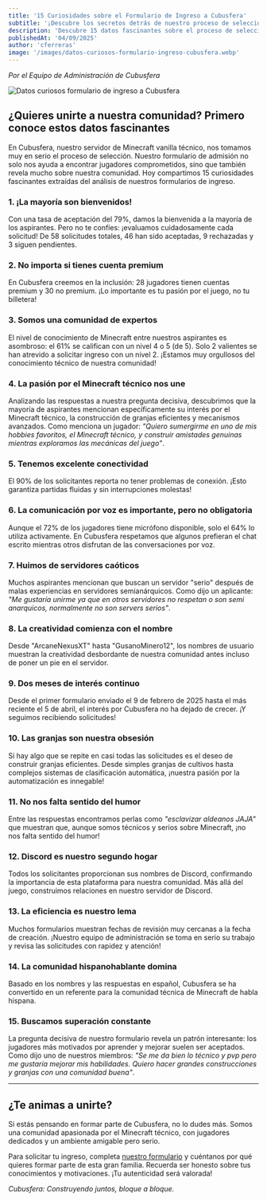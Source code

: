 ```yaml
---
title: '15 Curiosidades sobre el Formulario de Ingreso a Cubusfera'
subtitle: '¡Descubre los secretos detrás de nuestro proceso de selección!'
description: 'Descubre 15 datos fascinantes sobre el proceso de selección de Cubusfera, el servidor de Minecraft técnico. Estadísticas, curiosidades y secretos de nuestra comunidad.'
publishedAt: '04/09/2025'
author: 'cferreras'
image: '/images/datos-curiosos-formulario-ingreso-cubusfera.webp'
---
```


*Por el Equipo de Administración de Cubusfera*

![Datos curiosos formulario de ingreso a Cubusfera](/images/datos-curiosos-formulario-ingreso-cubusfera.webp)

## ¿Quieres unirte a nuestra comunidad? Primero conoce estos datos fascinantes

En Cubusfera, nuestro servidor de Minecraft vanilla técnico, nos tomamos muy en serio el proceso de selección. Nuestro formulario de admisión no solo nos ayuda a encontrar jugadores comprometidos, sino que también revela mucho sobre nuestra comunidad. Hoy compartimos 15 curiosidades fascinantes extraídas del análisis de nuestros formularios de ingreso.

### 1. ¡La mayoría son bienvenidos!

Con una tasa de aceptación del 79%, damos la bienvenida a la mayoría de los aspirantes. Pero no te confíes: ¡evaluamos cuidadosamente cada solicitud! De 58 solicitudes totales, 46 han sido aceptadas, 9 rechazadas y 3 siguen pendientes.

### 2. No importa si tienes cuenta premium

En Cubusfera creemos en la inclusión: 28 jugadores tienen cuentas premium y 30 no premium. ¡Lo importante es tu pasión por el juego, no tu billetera!

### 3. Somos una comunidad de expertos

El nivel de conocimiento de Minecraft entre nuestros aspirantes es asombroso: el 61% se califican con un nivel 4 o 5 (de 5). Solo 2 valientes se han atrevido a solicitar ingreso con un nivel 2. ¡Estamos muy orgullosos del conocimiento técnico de nuestra comunidad!

### 4. La pasión por el Minecraft técnico nos une

Analizando las respuestas a nuestra pregunta decisiva, descubrimos que la mayoría de aspirantes mencionan específicamente su interés por el Minecraft técnico, la construcción de granjas eficientes y mecanismos avanzados. Como menciona un jugador: *"Quiero sumergirme en uno de mis hobbies favoritos, el Minecraft técnico, y construir amistades genuinas mientras exploramos las mecánicas del juego"*.

### 5. Tenemos excelente conectividad

El 90% de los solicitantes reporta no tener problemas de conexión. ¡Esto garantiza partidas fluidas y sin interrupciones molestas!

### 6. La comunicación por voz es importante, pero no obligatoria

Aunque el 72% de los jugadores tiene micrófono disponible, solo el 64% lo utiliza activamente. En Cubusfera respetamos que algunos prefieran el chat escrito mientras otros disfrutan de las conversaciones por voz.

### 7. Huimos de servidores caóticos

Muchos aspirantes mencionan que buscan un servidor "serio" después de malas experiencias en servidores semianárquicos. Como dijo un aplicante: *"Me gustaría unirme ya que en otros servidores no respetan o son semi anarquicos, normalmente no son servers serios"*.

### 8. La creatividad comienza con el nombre

Desde "ArcaneNexusXT" hasta "GusanoMinero12", los nombres de usuario muestran la creatividad desbordante de nuestra comunidad antes incluso de poner un pie en el servidor.

### 9. Dos meses de interés continuo

Desde el primer formulario enviado el 9 de febrero de 2025 hasta el más reciente el 5 de abril, el interés por Cubusfera no ha dejado de crecer. ¡Y seguimos recibiendo solicitudes!

### 10. Las granjas son nuestra obsesión

Si hay algo que se repite en casi todas las solicitudes es el deseo de construir granjas eficientes. Desde simples granjas de cultivos hasta complejos sistemas de clasificación automática, ¡nuestra pasión por la automatización es innegable!

### 11. No nos falta sentido del humor

Entre las respuestas encontramos perlas como *"esclavizar aldeanos JAJA"* que muestran que, aunque somos técnicos y serios sobre Minecraft, ¡no nos falta sentido del humor!

### 12. Discord es nuestro segundo hogar

Todos los solicitantes proporcionan sus nombres de Discord, confirmando la importancia de esta plataforma para nuestra comunidad. Más allá del juego, construimos relaciones en nuestro servidor de Discord.

### 13. La eficiencia es nuestro lema

Muchos formularios muestran fechas de revisión muy cercanas a la fecha de creación. ¡Nuestro equipo de administración se toma en serio su trabajo y revisa las solicitudes con rapidez y atención!

### 14. La comunidad hispanohablante domina

Basado en los nombres y las respuestas en español, Cubusfera se ha convertido en un referente para la comunidad técnica de Minecraft de habla hispana.

### 15. Buscamos superación constante

La pregunta decisiva de nuestro formulario revela un patrón interesante: los jugadores más motivados por aprender y mejorar suelen ser aceptados. Como dijo uno de nuestros miembros: *"Se me da bien lo técnico y pvp pero me gustaría mejorar mis habilidades. Quiero hacer grandes construcciones y granjas con una comunidad buena"*.

---

## ¿Te animas a unirte?

Si estás pensando en formar parte de Cubusfera, no lo dudes más. Somos una comunidad apasionada por el Minecraft técnico, con jugadores dedicados y un ambiente amigable pero serio. 

Para solicitar tu ingreso, completa [nuestro formulario](https://cubusfera.com/formulario) y cuéntanos por qué quieres formar parte de esta gran familia. Recuerda ser honesto sobre tus conocimientos y motivaciones. ¡Tu autenticidad será valorada!

*Cubusfera: Construyendo juntos, bloque a bloque.*